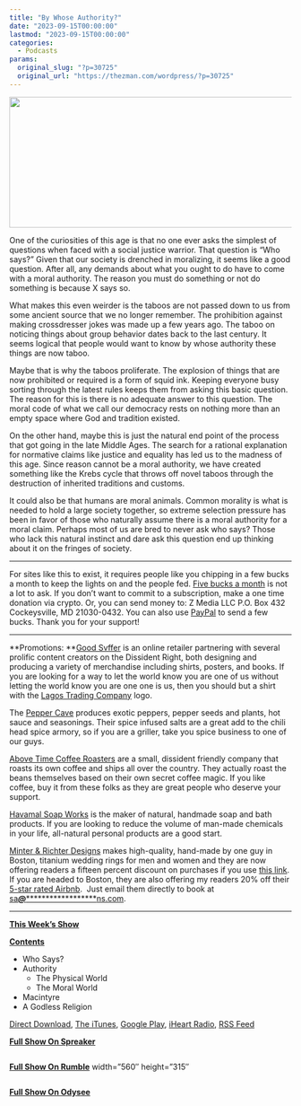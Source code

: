 ```yaml
---
title: "By Whose Authority?"
date: "2023-09-15T00:00:00"
lastmod: "2023-09-15T00:00:00"
categories:
  - Podcasts
params:
  original_slug: "?p=30725"
  original_url: "https://thezman.com/wordpress/?p=30725"
---
```


[<img
src="http://thezman.com/wordpress/wp-content/uploads/2018/01/Power-Hour.png"
decoding="async" width="600" height="233" />](http://thezman.com/wordpress/wp-content/uploads/2018/01/Power-Hour.png)

One of the curiosities of this age is that no one ever asks the simplest
of questions when faced with a social justice warrior. That question is
“Who says?” Given that our society is drenched in moralizing, it seems
like a good question. After all, any demands about what you ought to do
have to come with a moral authority. The reason you must do something or
not do something is because X says so.

What makes this even weirder is the taboos are not passed down to us
from some ancient source that we no longer remember. The prohibition
against making crossdresser jokes was made up a few years ago. The taboo
on noticing things about group behavior dates back to the last century.
It seems logical that people would want to know by whose authority these
things are now taboo.

Maybe that is why the taboos proliferate. The explosion of things that
are now prohibited or required is a form of squid ink. Keeping everyone
busy sorting through the latest rules keeps them from asking this basic
question. The reason for this is there is no adequate answer to this
question. The moral code of what we call our democracy rests on nothing
more than an empty space where God and tradition existed.

On the other hand, maybe this is just the natural end point of the
process that got going in the late Middle Ages. The search for a
rational explanation for normative claims like justice and equality has
led us to the madness of this age. Since reason cannot be a moral
authority, we have created something like the Krebs cycle that throws
off novel taboos through the destruction of inherited traditions and
customs.

It could also be that humans are moral animals. Common morality is what
is needed to hold a large society together, so extreme selection
pressure has been in favor of those who naturally assume there is a
moral authority for a moral claim. Perhaps most of us are bred to never
ask who says? Those who lack this natural instinct and dare ask this
question end up thinking about it on the fringes of society.

------------------------------------------------------------------------

For sites like this to exist, it requires people like you chipping in a
few bucks a month to keep the lights on and the people fed.
<a href="https://www.subscribestar.com/the-z-blog"
rel="noopener noreferrer" target="_blank">Five bucks a month</a> is not
a lot to ask. If you don’t want to commit to a subscription, make a one
time donation via crypto. Or, you can send money to: Z Media LLC P.O.
Box 432 Cockeysville, MD 21030-0432. You can also use <a
href="https://www.paypal.com/cgi-bin/webscr?cmd=_s-xclick&amp;hosted_button_id=UDAS2Q8JYA6CN&amp;source=url"
rel="noopener noreferrer" target="_blank">PayPal</a> to send a few
bucks. Thank you for your support!

------------------------------------------------------------------------

**Promotions: **<a href="https://goodsvffer.com/" rel="noopener" target="_blank">Good
Svffer</a> is an online retailer partnering with several prolific
content creators on the Dissident Right, both designing and producing a
variety of merchandise including shirts, posters, and books. If you are
looking for a way to let the world know you are one of us without
letting the world know you are one one is us, then you should but a
shirt with the
<a href="https://goodsvffer.com/products/lagos-trading-company"
rel="noopener" target="_blank">Lagos Trading Company</a> logo.

The <a href="https://peppercave.com/shop/ols/products" rel="noopener"
target="_blank">Pepper Cave</a> produces exotic peppers, pepper seeds
and plants, hot sauce and seasonings. Their spice infused salts are a
great add to the chili head spice armory, so if you are a griller, take
you spice business to one of our guys.

<a href="https://abovetimecoffee.com/" rel="noopener"
target="_blank">Above Time Coffee Roasters</a> are a small, dissident
friendly company that roasts its own coffee and ships all over the
country. They actually roast the beans themselves based on their own
secret coffee magic. If you like coffee, buy it from these folks as they
are great people who deserve your support.

<a href="https://havamalsoapworks.com/" rel="noopener"
target="_blank">Havamal Soap Works</a> is the maker of natural, handmade
soap and bath products. If you are looking to reduce the volume of
man-made chemicals in your life, all-natural personal products are a
good start.

<a href="https://www.minterandrichterdesigns.com/"
rel="noreferrer nofollow noopener" target="_blank">Minter &amp; Richter
Designs</a> makes high-quality, hand-made by one guy in Boston, titanium
wedding rings for men and women and they are now offering readers a
fifteen percent discount on purchases if you use
<a href="https://www.minterandrichterdesigns.com/discount/ZMAN"
rel="noreferrer nofollow noopener" target="_blank">this link</a>.
<span class="highlight"><span class="colour"><span class="font"><span class="size">If
you are headed to Boston, they are also offering my readers 20% off
their <a
href="https://www.airbnb.com/users/7988017/listings?user_id=7988017&amp;s=3"
rel="noopener noreferrer" target="_blank">5-star rated Airbnb</a>.  Just
email them directly to book at
<a href="mailto:sa***@*********************ns.com"
data-original-string="fT17eGyDt+dxIcmTTltIKw==cb78PuQdNN8RzieQq1Ze71rfmnijrHKP0EPeRirJbdq9FgwQjCjDITHYt/R4bv+sJ+m"><span
class="apbct-email-encoder"
data-original-string="WlFfrKlbe6ZSmX2a0Q44DQ==cb7Ht7V6G8dS/tvCc2kETzikWnJBot3MCt4lMDKJRJtYVlELEC9ZBubd07hItpO2kUH"
title="This contact has been encoded by Anti-Spam by CleanTalk. Click to decode. To finish the decoding make sure that JavaScript is enabled in your browser.">sa<span
class="apbct-blur">***</span>@<span
class="apbct-blur">*********************</span>ns.com</span></a>.</span></span></span></span>

------------------------------------------------------------------------

**<u>This Week’s Show</u>**

**<u>Contents</u>**

-   Who Says?
-   Authority
    -   The Physical World
    -   The Moral World
-   Macintyre
-   A Godless Religion

<a href="https://api.spreaker.com/v2/episodes/56792698/download.mp3"
rel="noopener" target="_blank">Direct Download</a>, <a
href="https://itunes.apple.com/us/podcast/the-z-blog-power-hour/id1262799640?mt=2"
rel="noopener noreferrer" target="_blank">The iTunes</a>, <a
href="https://podcasts.google.com/?feed=aHR0cHM6Ly93d3cuc3ByZWFrZXIuY29tL3Nob3cvMjU4OTY1Ny9lcGlzb2Rlcy9mZWVk"
rel="noopener noreferrer" target="_blank">Google Play</a>, <a href="https://www.iheart.com/podcast/the-z-blog-power-hour-29246491/"
rel="noopener noreferrer" target="_blank">iHeart Radio,</a>
<a href="https://www.spreaker.com/show/2589657/episodes/feed"
rel="noopener noreferrer" target="_blank">RSS Feed</a>

**<u>Full Show On Spreaker</u>**

<span class="mce_SELRES_start" mce-type="bookmark"
style="display: inline-block; width: 0px; overflow: hidden; line-height: 0;">﻿</span>

**<u>Full Show On Rumble</u>** width=”560″ height=”315″

<span class="mce_SELRES_start" mce-type="bookmark"
style="display: inline-block; width: 0px; overflow: hidden; line-height: 0;">﻿</span>

**<u>Full Show On Odysee</u>**
